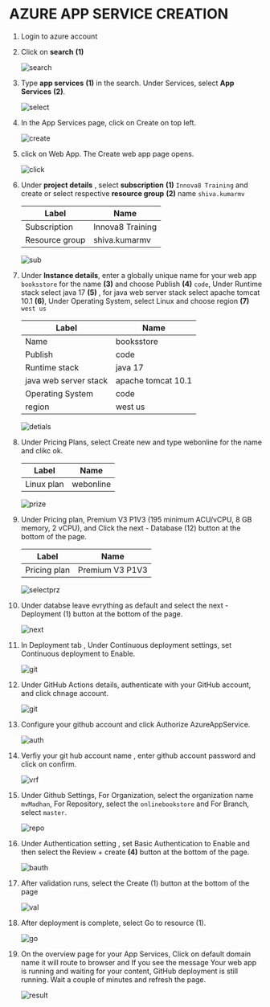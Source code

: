 # AZURE APP SERVICE CREATION

1. Login to azure account
   
2. Click on **search** **(1)**
   
   ![search](images/1.png)

3. Type **app services** **(1)** in the search. Under Services, select **App Services** **(2)**.

   ![select](images/2.png)

4. In the App Services page, click on Create on top left.

   ![create](images/3.png)

5. click on Web App. The Create web app page opens.

   ![click](images/3.1.png)

6. Under **project details** , select **subscription** **(1)** `Innova8 Training` and create or select respective **resource group** **(2)** name `shiva.kumarmv`

   |Label|Name|
   |---|---|
   |Subscription|Innova8 Training|
   |Resource group| shiva.kumarmv|

   ![sub](images/4.png)

7. Under **Instance details**, enter a globally unique name for your web app `booksstore` for the name **(3)** and choose Publish **(4)** `code`, Under Runtime stack select java 17 **(5)** , for java web server stack select apache tomcat 10.1 **(6)**, Under Operating System, select Linux and choose region **(7)** `west us`

   |Label|Name|
   |---|---|
   |Name|booksstore|
   |Publish|code|
   |Runtime stack|java 17|
   |java web server stack|apache tomcat 10.1 |
   |Operating System|code|Linux|
   |region|west us|

   ![detials](images/5.png)

8. Under Pricing Plans, select Create new and type webonline for the name and clikc ok.
   
   |Label|Name|
   |---|---|
   |Linux plan|webonline|

   ![prize](images/6.png)

9. Under Pricing plan, Premium V3 P1V3 (195 minimum ACU/vCPU, 8 GB memory, 2 vCPU), and Click the next - Database (12) button at the bottom of the page.

    |Label|Name|
    |---|---|
    |Pricing plan|Premium V3 P1V3|

    ![selectprz](images/7.png)

10. Under databse leave evrything as default and select the next - Deployment (1) button at the bottom of the page.

    ![next](images/8.png)

11. In Deployment tab , Under Continuous deployment settings, set Continuous deployment to Enable.

    ![git](images/9.png)

12. Under GitHub Actions details, authenticate with your GitHub account, and click chnage account.

    ![git](images/10.png)

13. Configure your github account and click Authorize AzureAppService.

    ![auth](images/11.png)

14. Verfiy your git hub account name , enter github account password and click on confirm.

    ![vrf](images/12.png)

15. Under Github Settings, For Organization, select the organization name `mvMadhan`, For Repository, select the `onlinebookstore` and For Branch, select `master`.

    ![repo](images/13.png)

16. Under Authentication setting , set Basic Authentication to Enable and then select the Review + create **(4)** button at the bottom of the page.

    ![bauth](images/14.png)

17. After validation runs, select the Create (1) button at the bottom of the page

    ![val](images/15.png)

18. After deployment is complete, select Go to resource (1).

    ![go](images/16.png)

19. On the overview page for your App Services, Click on default domain name it will route to browser and If you see the message Your web app is running and waiting for your content, GitHub deployment is still running. Wait a couple of minutes and refresh the page.

    ![result](images/17.png)

    
    



   

   
